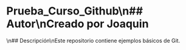 # Prueba_Curso_Github\n## Autor\nCreado por Joaquin
\n## Descripción\nEste repositorio contiene ejemplos básicos de Git.
